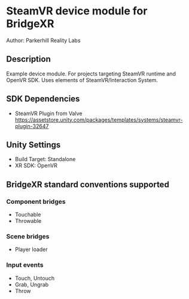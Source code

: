 # SteamVR device module for BridgeXR


Author: Parkerhill Reality Labs

## Description

Example device module. For projects targeting SteamVR runtime and OpenVR SDK. Uses elements of SteamVR/Interaction System. 

## SDK Dependencies

* SteamVR Plugin from Valve https://assetstore.unity.com/packages/templates/systems/steamvr-plugin-32647

## Unity Settings

* Build Target: Standalone
* XR SDK: OpenVR

 ## BridgeXR standard conventions supported

 ### Component bridges
 * Touchable
 * Throwable

 ### Scene bridges
 * Player loader

 ### Input events
 * Touch, Untouch
 * Grab, Ungrab
 * Throw

